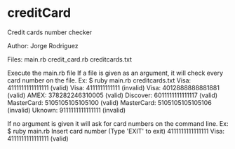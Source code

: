 creditCard
==========
Credit cards number checker

Author: Jorge Rodriguez

Files:
	main.rb
	credit_card.rb
	creditcards.txt

Execute the main.rb file
If a file is given as an argument, it will check every card number on the file.
Ex:
$ ruby main.rb creditcards.txt
Visa: 4111111111111111        (valid)
Visa: 4111111111111           (invalid)
Visa: 4012888888881881        (valid)
AMEX: 378282246310005         (valid)
Discover: 6011111111111117    (valid)
MasterCard: 5105105105105100  (valid)
MasterCard: 5105105105105106  (invalid)
Uknown: 9111111111111111      (invalid)

If no argument is given it will ask for card numbers on the command line.
Ex:
$ ruby main.rb
Insert card number (Type 'EXIT' to exit)
4111111111111111
Visa: 4111111111111111        (valid)
